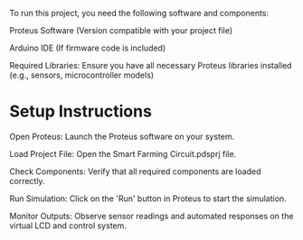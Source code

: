 To run this project, you need the following software and components:

Proteus Software (Version compatible with your project file)

Arduino IDE (If firmware code is included)

Required Libraries: Ensure you have all necessary Proteus libraries installed (e.g., sensors, microcontroller models)

 # Setup Instructions

Open Proteus: Launch the Proteus software on your system.

Load Project File: Open the Smart Farming Circuit.pdsprj file.

Check Components: Verify that all required components are loaded correctly.

Run Simulation: Click on the 'Run' button in Proteus to start the simulation.

Monitor Outputs: Observe sensor readings and automated responses on the virtual LCD and control system.
